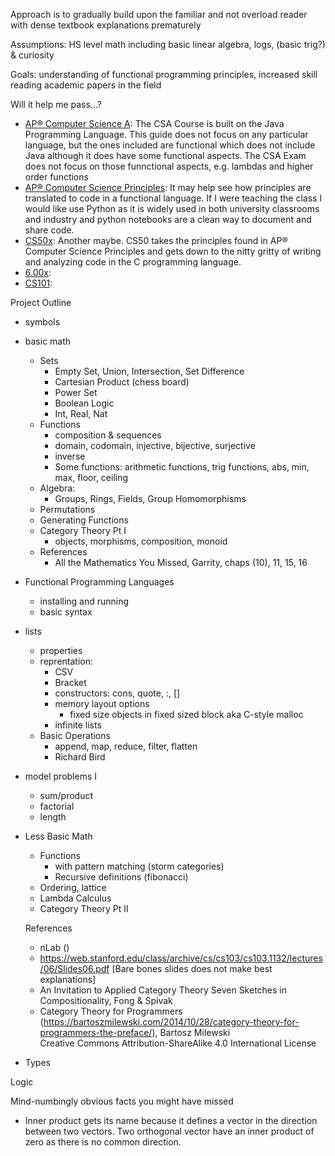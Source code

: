 Approach is to gradually build upon the familiar and not overload reader with dense textbook explanations prematurely

Assumptions: HS level math including basic linear algebra, logs, (basic trig?) & curiosity

Goals: understanding of functional programming principles, increased skill reading academic papers in the field

Will it help me pass...?
  * [AP® Computer Science A](https://apcentral.collegeboard.org/media/pdf/ap-computer-science-a-course-and-exam-description.pdf): The CSA Course is built on the Java Programming Language. This guide does not focus on any particular language, but the ones included are functional which does not include Java although it does have some functional aspects. The CSA Exam does not focus on those funnctional aspects, e.g. lambdas and higher order functions
  * [AP® Computer Science Principles](https://apcentral.collegeboard.org/media/pdf/ap-computer-science-principles-course-and-exam-description.pdf): It may help see how principles are translated to code in a functional language. If I were teaching the class I would like use Python as it is widely used in both university classrooms and industry and python notebooks are a clean way to document and share code.
  * [CS50x](https://cs50.harvard.edu/x/2024/): Another maybe. CS50 takes the principles found in AP® Computer Science Principles and gets down to the nitty gritty of writing and analyzing code in the C programming language.
  * [6.00x]():
  * [CS101]():


Project Outline
* symbols
* basic math
  * Sets
    * Empty Set, Union, Intersection, Set Difference 
    * Cartesian Product (chess board)
    * Power Set
    * Boolean Logic
    * Int, Real, Nat
  * Functions
    * composition & sequences
    * domain, codomain, injective, bijective, surjective
    * inverse
    * Some functions: arithmetic functions, trig functions, abs, min, max, floor, ceiling
  * Algebra:
    * Groups, Rings, Fields, Group Homomorphisms
  * Permutations
  * Generating Functions
  * Category Theory Pt I
    * objects, morphisms, composition, monoid 
  * References
    * All the Mathematics You Missed, Garrity, chaps (10), 11, 15, 16
* Functional Programming Languages
  * installing and running
  * basic syntax 
* lists
  * properties 
  * reprentation:
    * CSV
    * Bracket
    * constructors: cons, quote, :, []
    * memory layout options
      * fixed size objects in fixed sized block aka C-style malloc 
    * infinite lists
  * Basic Operations
    * append, map, reduce, filter, flatten
    * Richard Bird     
* model problems I
  * sum/product
  * factorial
  * length
 
* Less Basic Math
  * Functions
    * with pattern matching (storm categories)
    * Recursive definitions (fibonacci)
  * Ordering, lattice 
  * Lambda Calculus 
  * Category Theory Pt II
 
  References
    * nLab ()
    * https://web.stanford.edu/class/archive/cs/cs103/cs103.1132/lectures/06/Slides06.pdf [Bare bones slides does not make best explanations]
    * An Invitation to Applied Category Theory Seven Sketches in Compositionality, Fong & Spivak
    * Category Theory for Programmers (https://bartoszmilewski.com/2014/10/28/category-theory-for-programmers-the-preface/), Bartosz Milewski <br/> Creative Commons Attribution-ShareAlike 4.0 International License
 
* Types

Logic

Mind-numbingly obvious facts you might have missed
* Inner product gets its name because it defines a vector in the direction between two vectors. Two orthogonal vector have an inner product of zero as there is no common direction.
